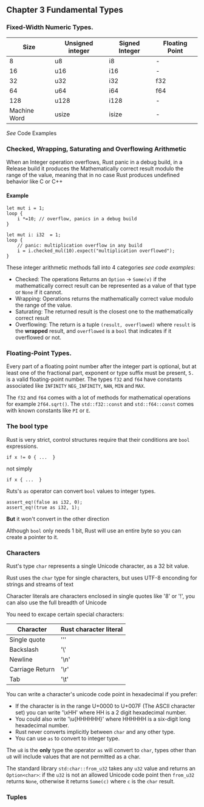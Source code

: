 ## Chapter 3 Fundamental Types

### Fixed-Width Numeric Types.

| Size         | Unsigned integer | Signed Integer | Floating Point |
|--------------|------------------|----------------|----------------|
| 8            | u8               | i8             | -              |
| 16           | u16              | i16            | -              |
| 32           | u32              | i32            | f32            |
| 64           | u64              | i64            | f64            |
| 128          | u128             | i128           | -              |
| Machine Word | usize            | isize          | -              |

*See* Code Examples

### Checked, Wrapping, Saturating and Overflowing Arithmetic

When an Integer operation overflows, Rust panic in a debug build, in a Release build it produces the Mathematically correct result modulo the range of the value, meaning that in no case Rust produces undefined behavior like C or C++

#### Example

```
let mut i = 1;
loop {
    i *=10; // overflow, panics in a debug build
}
```

```
let mut i: i32  = 1;
loop {
    // panic: multiplication overflow in any build
    i = i.checked_mul(10).expect("multiplication overflowed");
}
```

These integer arithmetic methods fall into 4 categories *see code examples*:

- Checked: The operations Returns an `Option` -> `Some(v)` if the mathematically correct result can be represented as a value of that type or `None` if it cannot.
- Wrapping: Operations returns the mathematically correct value modulo the range of the value.
- Saturating: The returned result is the closest one to the mathematically correct result
- Overflowing: The return is a tuple `(result, overflowed)` where `result` is the **wrapped** result, and `overflowed` is a `bool` that indicates if it overflowed or not.


### Floating-Point Types.

Every part of a floating point number after the integer part is optional, but at least one of the fractional part, exponent or type suffix must be present, `5.` is a valid floating-point number.
The types `f32` and `f64` have constants associated like `INFINITY` `NEG_INFINITY`, `NAN`, `MIN` and `MAX`.

The `f32` and `f64` comes with a lot of methods for mathematical operations for example `2f64.sqrt()`.
The `std::f32::const` and `std::f64::const` comes with known constants like `PI` or `E`.

### The bool type 

Rust is very strict, control structures require that their conditions are `bool` expressions.

```
if x != 0 { ...  }
```
not simply

```
if x { ...  }
```

Ruts's `as` operator can convert `bool` values to integer types.

```
assert_eq!(false as i32, 0);
assert_eq!(true as i32, 1);
```

**But** it won't convert in the other direction

Although `bool` only needs 1 bit, Rust will use an entire byte so you can create a pointer to it.

### Characters

Rust's type `char` represents a single Unicode character, as a 32 bit value.

Rust uses the `char` type for single characters, but uses UTF-8 enconding for strings and streams of text

Character literals are characters enclosed in single quotes like '8' or '!', you can also use the full breadth of Unicode

You need to excape certain special characters:

| Character       | Rust character literal |
|-----------------|------------------------|
| Single quote    | '\''                   |
| Backslash       | '\\'                   |
| Newline         | '\n'                   |
| Carriage Return | '\r'                   |
| Tab             | '\t'                   |

You can write a character's unicode code point in hexadecimal if you prefer:

* If the character is in the range U+0000 to U+007F (The ASCII character set) you can write '\xHH' where HH is a 2 digit hexadecimal number.
* You could also write '\u{HHHHHH}' where HHHHHH is a six-digit long hexadecimal number.
* Rust never converts implicitly between `char` and any other type.
* You can use `as` to convert to integer type.

The `u8` is the **only** type the operator `as` will convert to `char`, types other than `u8` will include values that are not permitted as a char.

The standard library `std:char::from_u32` takes any `u32` value and returns an `Option<char>`: if the `u32` is not an allowed Unicode code point then `from_u32` returns `None`, otherwise it returns `Some(c)` where `c` is the `char` result.

### Tuples
